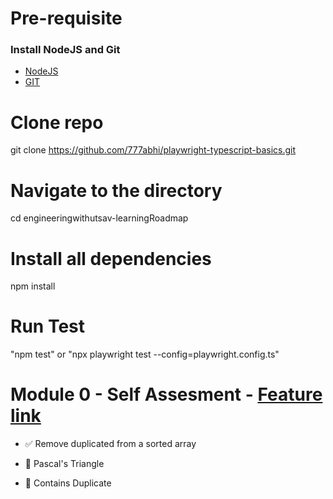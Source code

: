 # Pre-requisite
### Install NodeJS and Git
 - [NodeJS](https://nodejs.org/en/)
 - [GIT](https://git-scm.com/downloads) 

# Clone repo
git clone https://github.com/777abhi/playwright-typescript-basics.git

# Navigate to the directory
cd engineeringwithutsav-learningRoadmap

# Install all dependencies 
npm install

# Run Test
"npm test" or "npx playwright test --config=playwright.config.ts"

# Module 0 - Self Assesment - [Feature link](feature/Module-0.spec.ts)
 - ✅ Remove duplicated from a sorted array

 - 🚧 Pascal's Triangle

 - 🚧 Contains Duplicate
